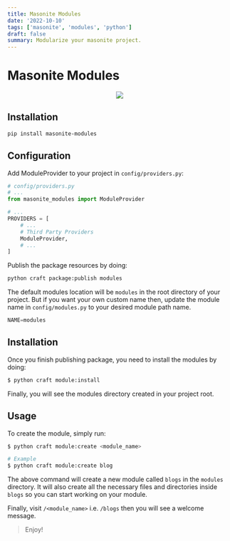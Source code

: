 ```yaml
---
title: Masonite Modules
date: '2022-10-10'
tags: ['masonite', 'modules', 'python']
draft: false
summary: Modularize your masonite project.
---
```


# Masonite Modules

<p align="center">
<img src="https://banners.beyondco.de/Masonite%20Modules.png?theme=light&packageManager=pip+install&packageName=masonite-modules&pattern=charlieBrown&style=style_2&description=Modularize+your+masonite+application.&md=1&showWatermark=1&fontSize=100px&images=adjustments&widths=50&heights=50" />
</p>

## Installation

```bash
pip install masonite-modules
```

## Configuration

Add ModuleProvider to your project in `config/providers.py`:

```python
# config/providers.py
# ...
from masonite_modules import ModuleProvider

# ...
PROVIDERS = [
    # ...
    # Third Party Providers
    ModuleProvider,
    # ...
]
```

Publish the package resources by doing:

```bash
python craft package:publish modules
```

The default modules location will be `modules` in the root directory of your project. But if you want your own custom name then, update the module name in `config/modules.py` to your desired module path name.

```python
NAME=modules
```

## Installation

Once you finish publishing package, you need to install the modules by doing:

```bash
$ python craft module:install
```

Finally, you will see the modules directory created in your project root.

## Usage

To create the module, simply run:

```bash
$ python craft module:create <module_name>

# Example
$ python craft module:create blog
```

The above command will create a new module called `blogs` in the `modules` directory. It will also create all the necessary files and directories inside `blogs` so you can start working on your module.

Finally, visit `/<module_name>` i.e. `/blogs` then you will see a welcome message.

> Enjoy!

